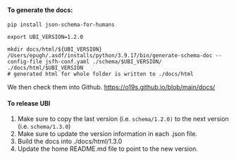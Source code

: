 
#### To generate the docs:


```
pip install json-schema-for-humans

export UBI_VERSION=1.2.0

mkdir docs/html/${UBI_VERSION}
/Users/epugh/.asdf/installs/python/3.9.17/bin/generate-schema-doc --config-file jsfh-conf.yaml ./schema/$UBI_VERSION/ ./docs/html/$UBI_VERSION
# generated html for whole folder is written to ./docs/html

```

We then check them into Github.
https://o19s.github.io/blob/main/docs/


#### To release UBI

1. Make sure to copy the last version (i.e. `schema/1.2.0)` to the next version (i.e. `schema/1.3.0`)
1. Make sure to update the version information in each .json file.
1. Build the docs into ./docs/html/1.3.0
1. Update the home README.md file to point to the new version.
